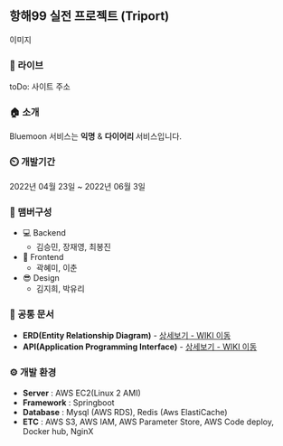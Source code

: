 ## 항해99 실전 프로젝트 (Triport)

이미지

### 🔗 라이브
toDo: 사이트 주소

### 🏠 소개
Bluemoon 서비스는 <b>익명</b> & <b>다이어리 </b> 서비스입니다.

### ⏲️ 개발기간
2022년 04월 23일 ~ 2022년 06월 3일

### 🧙 맴버구성
- 💻 Backend
    - 김승민, 장재영, 최봉진
- 💄 Frontend
    - 곽혜미, 이춘 
- 😎 Design
    - 김지희, 박유리


### 📝 공통 문서
- **ERD(Entity Relationship Diagram)** - <a href="daram.tistory.com" >상세보기 - WIKI 이동</a>
- **API(Application Programming Interface)** - <a href="daram.tistory.com" >상세보기 - WIKI 이동</a>

### ⚙️ 개발 환경
- **Server** : AWS EC2(Linux 2 AMI)
- **Framework** : Springboot
- **Database** : Mysql (AWS RDS), Redis (Aws ElastiCache)
- **ETC** : AWS S3, AWS IAM, AWS Parameter Store, AWS Code deploy, Docker hub, NginX



